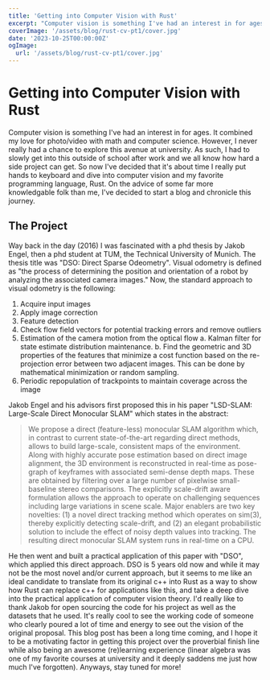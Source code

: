 ```yaml
---
title: 'Getting into Computer Vision with Rust'
excerpt: "Computer vision is something I've had an interest in for ages. It combined my love for photo/video with math and computer science. However, I never really had a chance to explore this avenue at university."
coverImage: '/assets/blog/rust-cv-pt1/cover.jpg'
date: '2023-10-25T00:00:00Z'
ogImage:
  url: '/assets/blog/rust-cv-pt1/cover.jpg'
---
```


# Getting into Computer Vision with Rust

Computer vision is something I've had an interest in for ages. It combined my
love for photo/video with math and computer science. However, I never really had
a chance to explore this avenue at university. As such, I had to slowly get into
this outside of school after work and we all know how hard a side project can
get. So now I've decided that it's about time I really put hands to keyboard and
dive into computer vision and my favorite programming language, Rust. On the
advice of some far more knowledgable folk than me, I've decided to start a blog
and chronicle this journey.

## The Project

Way back in the day (2016) I was fascinated with a phd thesis by Jakob Engel,
then a phd student at TUM, the Technical University of Munich. The thesis title
was "DSO: Direct Sparse Odeometry". Visual odometry is defined as "the process
of determining the position and orientation of a robot by analyzing the
associated camera images." Now, the standard approach to visual odometry is the
following:
1. Acquire input images
2. Apply image correction
3. Feature detection
4. Check flow field vectors for potential tracking errors and remove outliers
5. Estimation of the camera motion from the optical flow
  a. Kalman filter for state estimate distribution maintenance.
  b. Find the geometric and 3D properties of the features that minimize a cost
     function based on the re-projection error between two adjacent images. This
     can be done by mathematical minimization or random sampling. 
6. Periodic repopulation of trackpoints to maintain coverage across the image

Jakob Engel and his advisors first proposed this in his paper "LSD-SLAM:
Large-Scale Direct Monocular SLAM" which states in the abstract:

> We propose a direct (feature-less) monocular SLAM algorithm which, in contrast
to current state-of-the-art regarding direct methods, allows to build
large-scale, consistent maps of the environment. Along with highly accurate pose
estimation based on direct image alignment, the 3D environment is reconstructed
in real-time as pose-graph of keyframes with associated semi-dense depth maps.
These are obtained by filtering over a large number of pixelwise small-baseline
stereo comparisons. The explicitly scale-drift aware formulation allows the
approach to operate on challenging sequences including large variations in scene
scale. Major enablers are two key novelties: (1) a novel direct tracking method
which operates on sim(3), thereby explicitly detecting scale-drift, and (2) an
elegant probabilistic solution to include the effect of noisy depth values into
tracking. The resulting direct monocular SLAM system runs in real-time on a CPU.

He then went and built a practical application of this paper with "DSO", which
applied this direct approach. DSO is 5 years old now and while it may not be the
most novel and/or current approach, but it seems to me like an ideal candidate
to translate from its original c++ into Rust as a way to show how Rust can
replace c++ for applications like this, and take a deep dive into the practical
application of computer vision theory. I'd really like to thank Jakob for open
sourcing the code for his project as well as the datasets that he used. It's
really cool to see the working code of someone who clearly poured a lot of time
and energy to see out the vision of the original proposal. This blog post has
been a long time coming, and I hope it to be a motivating factor in getting this
project over the proverbial finish line while also being an awesome (re)learning
experience (linear algebra was one of my favorite courses at university and it
deeply saddens me just how much I've forgotten). Anyways, stay tuned for more!
